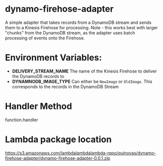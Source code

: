 # dynamo-firehose-adapter
A simple adapter that takes records from a DynamoDB stream and sends them to a Kinesis Firehose for processing.
Note - this works best with larger "chunks" from the DynamoDB stream, as the adapter uses batch processing of events onto the Firehose.

# Environment Variables:
- **DELIVERY_STREAM_NAME** The name of the Kinesis Firehose to deliver the DynamoDB records to
- **DYNAMNODB_IMAGE_TYPE** Can either be `NewImage` or `OldImage`. This corresponds to the records in the DynamoDB Stream

# Handler Method
function.handler

# Lambda package location
https://s3.amazonaws.com/lambdalambdalambda-repo/quinovas/dynamo-firehose-adapter/dynamo-firehose-adapter-0.0.1.zip


